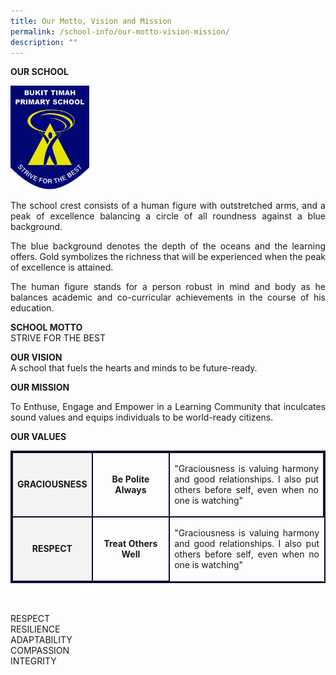 ```yaml
---
title: Our Motto, Vision and Mission
permalink: /school-info/our-motto-vision-mission/
description: ""
---
```

**OUR SCHOOL**

<img src="/images/BTPS_Logo.jpeg" style="width:25%">
<p align="justify">
The school crest consists of a human figure with outstretched arms, and a peak of excellence balancing a circle of all roundness against a blue background.</p>
<p align="justify">
The blue background denotes the depth of the oceans and the learning offers. Gold symbolizes the richness that will be experienced when the peak of excellence is attained.</p>
<p align="justify">
The human figure stands for a person robust in mind and body as he balances academic and co-curricular achievements in the course of his education. </p>

**SCHOOL MOTTO**<br>
STRIVE FOR THE BEST

**OUR VISION**<br>
A school that fuels the hearts and minds to be future-ready.

**OUR MISSION**<br><p align="justify">
To Enthuse, Engage and Empower in a Learning Community that inculcates sound values and equips individuals to be world-ready citizens.</p>

**OUR VALUES**<br>
<table style="border:2px solid #0A0B30">
<tbody>
<tr>
<td style="border:2px solid #0A0B30; background-color:#f3f3f3; text-align: center; width:25%"><strong>GRACIOUSNESS</strong>
</td><td style="border:2px solid #0A0B30; text-align: center; width:25%"><strong>Be Polite Always</strong></td><td style="border:2px solid #0A0B30; text-align: center; width:50%"><p align="justify">"Graciousness is valuing harmony and good relationships. I also put others before self, even when no one is watching"</p></td></tr>
<tr>
<td style="border:2px solid #0A0B30; background-color:#f3f3f3; text-align: center; width:25%"><strong>RESPECT</strong>
</td><td style="border:2px solid #0A0B30; text-align: center; width:25%"><strong>Treat Others Well</strong></td><td><p align="justify">"Graciousness is valuing harmony and good relationships. I also put others before self, even when no one is watching"</p></td></tr>

</tbody></table>
 <br><br>
RESPECT<br>
RESILIENCE <br>
ADAPTABILITY<br>
COMPASSION <br>
INTEGRITY <br>